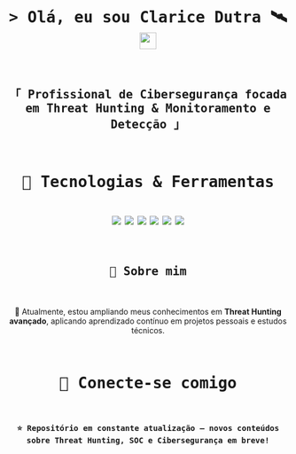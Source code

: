 <!-- Título -->
<h1 align="center">
  <samp>&gt; Olá, eu sou <b>Clarice Dutra</b> 🛰️</samp>
  <br>
  <img src="https://raw.githubusercontent.com/aemmadi/aemmadi/master/wave.gif" width="30">
</h1>
<br>

<!-- Introdução -->
<h2 align="center">
  <samp>
    「 Profissional de <b>Cibersegurança</b> focada em <b>Threat Hunting</b> & <b>Monitoramento e Detecção</b> 」  
    <br>
  </samp>
</h2>
<br>

<!-- Ferramentas -->
<h1 align="center">
  <samp>🔧 Tecnologias & Ferramentas</samp>
  <br><br>
  <img src="https://img.shields.io/badge/Microsoft%20Sentinel-0078D4?style=for-the-badge&logo=microsoft&logoColor=white">
  <img src="https://img.shields.io/badge/Python-14354C?style=for-the-badge&logo=python&logoColor=white">
  <img src="https://img.shields.io/badge/PowerShell-5391FE?style=for-the-badge&logo=powershell&logoColor=white">
  <img src="https://img.shields.io/badge/QRadar-0033A0?style=for-the-badge&logo=ibm&logoColor=white">
  <img src="https://img.shields.io/badge/Wazuh-006AFF?style=for-the-badge&logo=windows-terminal&logoColor=white">
  <img src="https://img.shields.io/badge/Trend%20Micro-D71920?style=for-the-badge&logo=trend-micro&logoColor=white">
</h1>
<br>

<!-- Sobre Mim -->
<h2 align="center">
  <samp>
    💬 <b>Sobre mim</b>
  </samp>
</h2>

<p align="center">
<br><br>
🚀 Atualmente, estou ampliando meus conhecimentos em <b>Threat Hunting avançado</b>, aplicando aprendizado contínuo em projetos pessoais e estudos técnicos.  
</p>
<br>

<!-- Contatos -->
<h1 align="center">
  <samp><b>📲 Conecte-se comigo</b></samp>
</h1>
<br>

<!-- Rodapé -->
<h4 align="center">
  <samp>⭐ Repositório em constante atualização — novos conteúdos sobre Threat Hunting, SOC e Cibersegurança em breve!</samp>
</h4>
